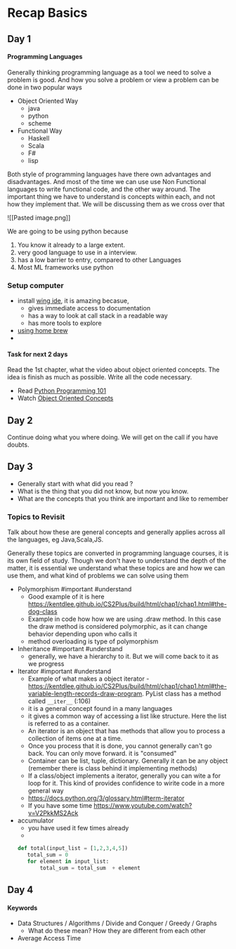 # Recap Basics
## Day 1
####  Programming Languages 
Generally thinking programming language as a tool we need to solve a problem is good. And how you solve a problem or view a problem can be done in two popular ways
-   Object Oriented Way
	-   java 
	-   python
	-   scheme
-   Functional Way
	-   Haskell
	-   Scala
	-   F#
	-   lisp

Both style of programming languages have there own advantages and disadvantages. And most of the time we can use use Non Functional languages to write functional code, and the other way around. The important thing we have to understand is concepts within each, and not how they implement that. We will be discussing them as we cross over that

![[Pasted image.png]]

We are going to be using python because
1. You know it already to a large extent.
2. very good language to use in a interview. 
3. has a low barrier to entry, compared to other Languages
4. Most ML frameworks use python


### Setup computer 
- install [wing ide](https://wingware.com/downloads/wing-personal), it is amazing becasue, 
	- gives immediate access to documentation
	- has a way to look at call stack in a readable way 
	- has more tools to explore
- [using home brew](https://gist.github.com/iexa/2ac761bfd96ab78988b76c030d54a5b8)
- 



####  Task for next 2 days
Read the 1st chapter, what the video about object oriented concepts. The idea is finish as much as possible. Write all the code necessary.  
- Read [Python Programming 101](https://link.springer.com/chapter/10.1007/978-3-319-13072-9_1)
- Watch [Object Oriented Concepts](https://www.youtube.com/watch?v=WcTPZjUHpUI&list=PL1DE477438120C9EF&index=31) 



## Day 2
Continue doing what you where doing. We will get on the call if you have doubts.

## Day 3
- Generally start with what did you read ? 
- What is the thing that you did not know, but now you know. 
- What are the concepts that you think are important and like to remember



### Topics to Revisit 
Talk about how these are general concepts and generally applies across all the languages, eg Java,Scala,JS.

Generally these topics are converted in programming language courses, it is its own field of study. Though we don't have to understand the depth of the matter, it is essential we understand what these topics are and how we can use them, and what kind of problems we can solve using them

 - Polymorphism #important #understand
	 - Good example of it is here https://kentdlee.github.io/CS2Plus/build/html/chap1/chap1.html#the-dog-class 
	 - Example in code how how we are using .draw method. In this case the draw method is considered polymorphic, as it can change behavior depending upon who calls it
	 - method overloading is type of polymorphism
 - Inheritance #important #understand
	 - generally, we have a hierarchy to it. But we will come back to it as we progress
 - Iterator #important #understand
	 - Example of what makes a object iterator  - https://kentdlee.github.io/CS2Plus/build/html/chap1/chap1.html#the-variable-length-records-draw-program. PyList class has a method called `__iter__` (:106)
	 - it is a general concept found in a many languages
	 - it gives a common way of accessing a list like structure. Here the list is referred to as a container. 
	 - An iterator is an object that has methods that allow you to process a collection of items one at a time.
	 - Once you process that it is done, you cannot generally can't go back. You can only move forward.  it is "consumed"
	 - Container can be list, tuple, dictionary. Generally it can be any object (remember there is class behind it implementing methods)
	 - If a class/object implements a iterator, generally you can wite a for loop for it. This kind of provides confidence to wirite code in a more general way 
	 - https://docs.python.org/3/glossary.html#term-iterator 
	 - If you have some time https://www.youtube.com/watch?v=V2PkkMS2Ack
 - accumulator 
	 - you have used it few times already 
	 - 
	 ```python
	 def total(input_list = [1,2,3,4,5])
	 	total_sum = 0
		for element in input_list:
			total_sum = total_sum  + element
	 ```
 
 
 
## Day 4 
 
#### Keywords
- Data Structures / Algorithms / Divide and Conquer / Greedy / Graphs 
	- What do these mean? How they are different from each other
- Average Access Time


